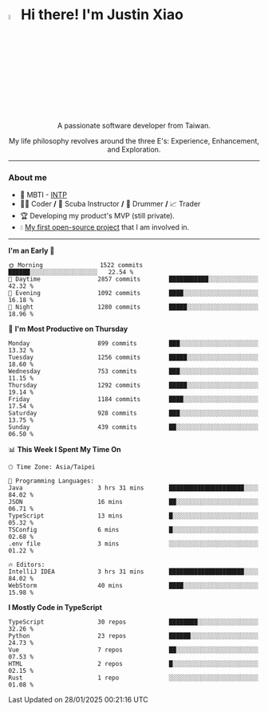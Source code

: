 # <img src="https://media.giphy.com/media/hvRJCLFzcasrR4ia7z/giphy.gif" width="5%">Hi there! I'm Justin Xiao
<p align="center">A passionate software developer from Taiwan.  </p>
<p align="center">My life philosophy revolves around the three E's: Experience, Enhancement, and Exploration.</p>

---
### About me
- 👀 MBTI - [INTP](https://www.16personalities.com/intp-personality)
- 👨‍💻 Coder **/** 🤿 Scuba Instructor **/** 🥁 Drummer **/** 📈 Trader
- 🏆 Developing my product's MVP (still private).
- 💧 [My first open-source project](https://github.com/Game-as-a-Service/Game-Lobby-Web) that I am involved in.

---
<!--START_SECTION:waka-->
**I'm an Early 🐤** 

```text
🌞 Morning                1522 commits        ██████░░░░░░░░░░░░░░░░░░░   22.54 % 
🌆 Daytime                2857 commits        ███████████░░░░░░░░░░░░░░   42.32 % 
🌃 Evening                1092 commits        ████░░░░░░░░░░░░░░░░░░░░░   16.18 % 
🌙 Night                  1280 commits        █████░░░░░░░░░░░░░░░░░░░░   18.96 % 
```
📅 **I'm Most Productive on Thursday** 

```text
Monday                   899 commits         ███░░░░░░░░░░░░░░░░░░░░░░   13.32 % 
Tuesday                  1256 commits        █████░░░░░░░░░░░░░░░░░░░░   18.60 % 
Wednesday                753 commits         ███░░░░░░░░░░░░░░░░░░░░░░   11.15 % 
Thursday                 1292 commits        █████░░░░░░░░░░░░░░░░░░░░   19.14 % 
Friday                   1184 commits        ████░░░░░░░░░░░░░░░░░░░░░   17.54 % 
Saturday                 928 commits         ███░░░░░░░░░░░░░░░░░░░░░░   13.75 % 
Sunday                   439 commits         ██░░░░░░░░░░░░░░░░░░░░░░░   06.50 % 
```


📊 **This Week I Spent My Time On** 

```text
🕑︎ Time Zone: Asia/Taipei

💬 Programming Languages: 
Java                     3 hrs 31 mins       █████████████████████░░░░   84.02 % 
JSON                     16 mins             ██░░░░░░░░░░░░░░░░░░░░░░░   06.71 % 
TypeScript               13 mins             █░░░░░░░░░░░░░░░░░░░░░░░░   05.32 % 
TSConfig                 6 mins              █░░░░░░░░░░░░░░░░░░░░░░░░   02.68 % 
.env file                3 mins              ░░░░░░░░░░░░░░░░░░░░░░░░░   01.22 % 

🔥 Editors: 
IntelliJ IDEA            3 hrs 31 mins       █████████████████████░░░░   84.02 % 
WebStorm                 40 mins             ████░░░░░░░░░░░░░░░░░░░░░   15.98 % 
```

**I Mostly Code in TypeScript** 

```text
TypeScript               30 repos            ████████░░░░░░░░░░░░░░░░░   32.26 % 
Python                   23 repos            ██████░░░░░░░░░░░░░░░░░░░   24.73 % 
Vue                      7 repos             ██░░░░░░░░░░░░░░░░░░░░░░░   07.53 % 
HTML                     2 repos             █░░░░░░░░░░░░░░░░░░░░░░░░   02.15 % 
Rust                     1 repo              ░░░░░░░░░░░░░░░░░░░░░░░░░   01.08 % 
```




 Last Updated on 28/01/2025 00:21:16 UTC
<!--END_SECTION:waka-->
